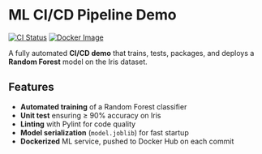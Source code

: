 # ML CI/CD Pipeline Demo

[![CI Status](https://github.com/Erinliu0819/ml-ci-cd-pipeline-demo/actions/workflows/ci-cd.yml/badge.svg)](https://github.com/Erinliu0819/ml-ci-cd-pipeline-demo/actions)
[![Docker Image](https://img.shields.io/badge/docker-latest-blue)](https://hub.docker.com/r/YourUsername/ml-api)

A fully automated **CI/CD demo** that trains, tests, packages, and deploys a **Random Forest** model on the Iris dataset.

## Features

- **Automated training** of a Random Forest classifier  
- **Unit test** ensuring ≥ 90% accuracy on Iris  
- **Linting** with Pylint for code quality  
- **Model serialization** (`model.joblib`) for fast startup  
- **Dockerized** ML service, pushed to Docker Hub on each commit

